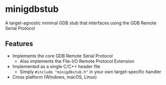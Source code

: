 # minigdbstub
A target-agnostic minimal GDB stub that interfaces using the GDB Remote Serial Protocol

## Features
- Implements the core GDB Remote Serial Protocol
    - Also implements the File-I/O Remote Protocol Extension
- Implemented as a single C/C++ header file 
    - Simply `#include "minigdbstub.h"` in your own target-specific handler
- Cross platform (Windows, macOS, Linux)